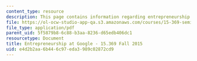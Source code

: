 ```yaml
---
content_type: resource
description: This page contains information regarding entrepreneurship at google.
file: https://ol-ocw-studio-app-qa.s3.amazonaws.com/courses/15-369-seminar-in-corporate-entrepreneurship-fall-2015/e4d2b2aa6b446c97eda3989c02872cd9_MIT15_369F15_Student_Paper.pdf
file_type: application/pdf
parent_uid: 5f5879b8-6c88-b3aa-8236-d65edb406dc1
resourcetype: Document
title: Entrepreneurship at Google - 15.369 Fall 2015
uid: e4d2b2aa-6b44-6c97-eda3-989c02872cd9
---
```

